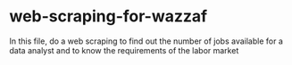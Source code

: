 # web-scraping-for-wazzaf
In this file, do a web scraping to find out the number of jobs available for a data analyst and to know the requirements of the labor market
